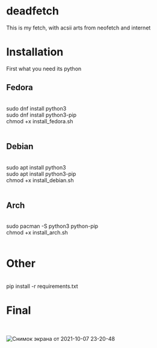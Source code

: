 # deadfetch
This is my fetch, with acsii arts from neofetch and internet 
# Installation
First what you need its python<br/>
<h2>Fedora</h2><br/>
      sudo dnf install python3 <br/>
      sudo dnf install python3-pip<br/>
      chmod +x install_fedora.sh <br/>
<br/>
<h2>Debian</h2><br/>
    sudo apt install python3<br/>
    sudo apt install python3-pip<br/>
    chmod +x install_debian.sh<br/>
<br/>
<h2>Arch</h2><br/>
    sudo pacman -S python3 python-pip<br/>
    chmod +x install_arch.sh<br/>
<br/>
<h1>Other</h1>
<br/>
pip install -r requirements.txt

# Final
<br/>

![Снимок экрана от 2021-10-07 23-20-48](https://user-images.githubusercontent.com/55799553/136444343-20bccb2f-0ee3-4086-abd1-9a22ceb6df5f.png)
